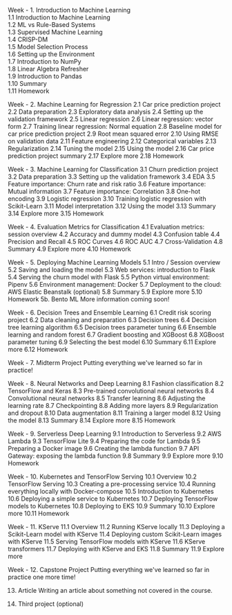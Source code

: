 Week - 1. Introduction to Machine Learning  
  1.1 Introduction to Machine Learning  
  1.2 ML vs Rule-Based Systems  
  1.3 Supervised Machine Learning  
  1.4 CRISP-DM  
  1.5 Model Selection Process  
  1.6 Setting up the Environment  
  1.7 Introduction to NumPy  
  1.8 Linear Algebra Refresher  
  1.9 Introduction to Pandas  
  1.10 Summary  
  1.11 Homework

Week - 2. Machine Learning for Regression
  2.1 Car price prediction project
  2.2 Data preparation
  2.3 Exploratory data analysis
  2.4 Setting up the validation framework
  2.5 Linear regression
  2.6 Linear regression: vector form
  2.7 Training linear regression: Normal equation
  2.8 Baseline model for car price prediction project
  2.9 Root mean squared error
  2.10 Using RMSE on validation data
  2.11 Feature engineering
  2.12 Categorical variables
  2.13 Regularization
  2.14 Tuning the model
  2.15 Using the model
  2.16 Car price prediction project summary
  2.17 Explore more
  2.18 Homework

Week - 3. Machine Learning for Classification
3.1 Churn prediction project
3.2 Data preparation
3.3 Setting up the validation framework
3.4 EDA
3.5 Feature importance: Churn rate and risk ratio
3.6 Feature importance: Mutual information
3.7 Feature importance: Correlation
3.8 One-hot encoding
3.9 Logistic regression
3.10 Training logistic regression with Scikit-Learn
3.11 Model interpretation
3.12 Using the model
3.13 Summary
3.14 Explore more
3.15 Homework

Week - 4. Evaluation Metrics for Classification
4.1 Evaluation metrics: session overview
4.2 Accuracy and dummy model
4.3 Confusion table
4.4 Precision and Recall
4.5 ROC Curves
4.6 ROC AUC
4.7 Cross-Validation
4.8 Summary
4.9 Explore more
4.10 Homework

Week - 5. Deploying Machine Learning Models
5.1 Intro / Session overview
5.2 Saving and loading the model
5.3 Web services: introduction to Flask
5.4 Serving the churn model with Flask
5.5 Python virtual environment: Pipenv
5.6 Environment management: Docker
5.7 Deployment to the cloud: AWS Elastic Beanstalk (optional)
5.8 Summary
5.9 Explore more
5.10 Homework
5b. Bento ML
More information coming soon!

Week - 6. Decision Trees and Ensemble Learning
6.1 Credit risk scoring project
6.2 Data cleaning and preparation
6.3 Decision trees
6.4 Decision tree learning algorithm
6.5 Decision trees parameter tuning
6.6 Ensemble learning and random forest
6.7 Gradient boosting and XGBoost
6.8 XGBoost parameter tuning
6.9 Selecting the best model
6.10 Summary
6.11 Explore more
6.12 Homework

Week - 7. Midterm Project
Putting everything we've learned so far in practice!

Week - 8. Neural Networks and Deep Learning
8.1 Fashion classification
8.2 TensorFlow and Keras
8.3 Pre-trained convolutional neural networks
8.4 Convolutional neural networks
8.5 Transfer learning
8.6 Adjusting the learning rate
8.7 Checkpointing
8.8 Adding more layers
8.9 Regularization and dropout
8.10 Data augmentation
8.11 Training a larger model
8.12 Using the model
8.13 Summary
8.14 Explore more
8.15 Homework

Week - 9. Serverless Deep Learning
9.1 Introduction to Serverless
9.2 AWS Lambda
9.3 TensorFlow Lite
9.4 Preparing the code for Lambda
9.5 Preparing a Docker image
9.6 Creating the lambda function
9.7 API Gateway: exposing the lambda function
9.8 Summary
9.9 Explore more
9.10 Homework

Week - 10. Kubernetes and TensorFlow Serving
10.1 Overview
10.2 TensorFlow Serving
10.3 Creating a pre-processing service
10.4 Running everything locally with Docker-compose
10.5 Introduction to Kubernetes
10.6 Deploying a simple service to Kubernetes
10.7 Deploying TensorFlow models to Kubernetes
10.8 Deploying to EKS
10.9 Summary
10.10 Explore more
10.11 Homework

Week - 11. KServe
11.1 Overview
11.2 Running KServe locally
11.3 Deploying a Scikit-Learn model with KServe
11.4 Deploying custom Scikit-Learn images with KServe
11.5 Serving TensorFlow models with KServe
11.6 KServe transformers
11.7 Deploying with KServe and EKS
11.8 Summary
11.9 Explore more

Week - 12. Capstone Project
Putting everything we've learned so far in practice one more time!

13. Article
Writing an article about something not covered in the course.

14. Third project (optional)
